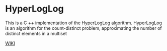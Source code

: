 # HyperLogLog
This is a C ++ implementation of the HyperLogLog algorithm. HyperLogLog is an algorithm for the count-distinct problem, approximating the number of distinct elements in a multiset

[WIKI](https://en.wikipedia.org/wiki/HyperLogLog)
